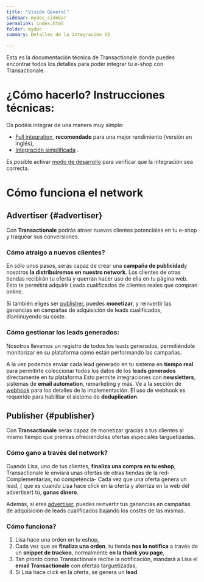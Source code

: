```yaml
---
title: "Visión General"
sidebar: mydoc_sidebar
permalink: index.html
folder: mydoc
summary: Detalles de la integración V2 

---
```


Esta es la documentación técnica de Transactionale donde puedes encontrar todos los detalles para poder integrar tu e-shop con Transactionale.

# ¿Cómo hacerlo? Instrucciones técnicas:

Os podéis integrar de una manera muy simple:

  - [Full integration](full_integration.html), **recomendado** para una mejor rendimiento (versión en inglés),
  - [Integración simplificada](simplified_integration.html) .

Es posible activar [modo de desarrollo](debugging.html) para verificar que la integración sea correcta.

# Cómo funciona el network

## Advertiser {#advertiser}
Con **Transactionale** podrás atraer nuevos clientes potenciales en tu e-shop y traquear sus conversiones.

### Cómo atraigo a nuevos clientes?
En sólo unos pasos, serás capaz de crear una **campaña de publicidad**y nosotros **la distribuiremos en nuestro network**. Los clientes de otras tiendas recibirán tu oferta y querrán hacer uso de ella en tu página web. Esto te permitirá adquirir Leads cualificados de clientes reales que compran online.

Si también eliges ser [publisher](#publisher), puedes **monetizar**, y  reinvertir las ganancias en campañas de adquisición de leads cualificados, disminuyendo su coste. 

### Cómo gestionar los leads generados:
Nosotros llevamos un registro de todos los leads generados, permitiéndole monitorizar en su plataforma cómo están performando las campañas.

A la vez podemos enviar cada lead generado en tu sistema en **tiempo real** para permitirte coleccionar todos los datos de los **leads generados** directamente en tu plataforma.Esto permite integraciones con **newsletters**, sistemas de **email automation**, remarketing y más. Ve a la sección de [webhook](webhook.html) para los detalles de la implementación. El uso de webhook es requerido para habilitar el sistema de **deduplication**.

## Publisher {#publisher}
Con **Transactionale** serás capaz de monetizar gracias a tus clientes al mismo tiempo que premias ofreciéndoles ofertas especiales targuetizadas.

### Cómo gano a través del network?
Cuando Lisa, uno de tus clientes, **finaliza una compra en tu eshop**, Transactionale le enviará unas ofertas de otras tiendas de la red- Complementarias, no competencia- Cada vez que una oferta genera un lead, ( que es cuando Lisa hace click en la oferta y aterriza en la web del advertiser) tú, **ganas dinero**.

Además, si eres [advertiser](#advertiser), puedes reinvertir tus ganancias en campañas de adquisición de leads cualificados bajando los costes de las mismas.

### Cómo funciona?
1. Lisa hace una orden en tu eshop,
2. Cada vez que se **finaliza una orden**, tu tienda **nos lo notifica** a través de un **snippet de trackeo**, normalmente **en la thank you page**,
3. Tan pronto como Transactionale recibe la notificación, mandará a Lisa el **email Transactionale** con ofertas targuetizadas,
4. Si Lisa hace click en la oferta, se genera un **lead**.

